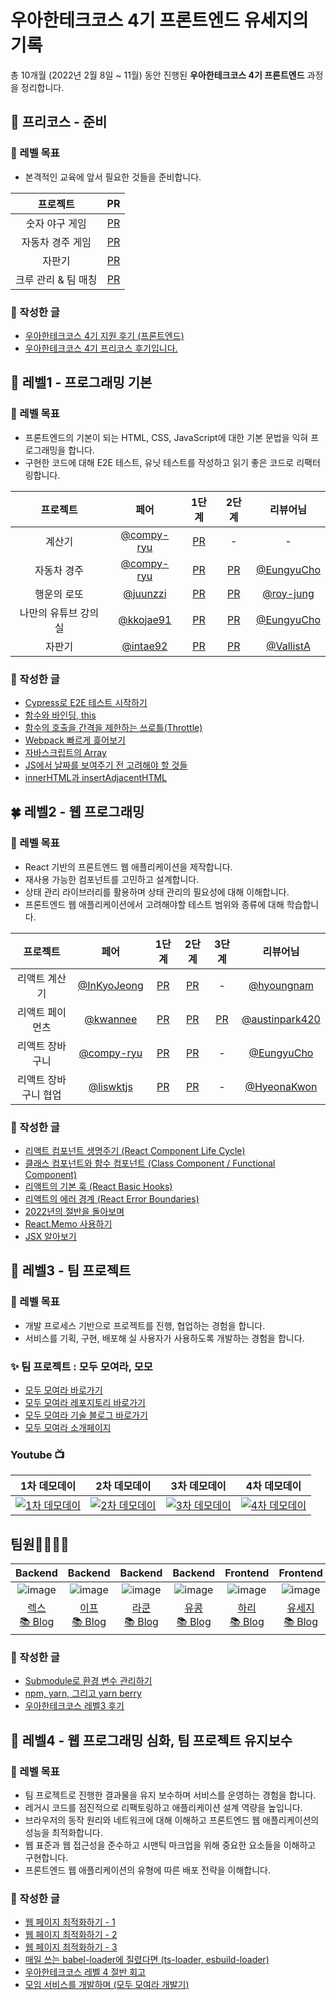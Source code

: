 # 우아한테크코스 4기 프론트엔드 유세지의 기록
총 10개월 (2022년 2월 8일 ~ 11월) 동안 진행된 **우아한테크코스 4기 프론트엔드** 과정을 정리합니다.

## 🥜 프리코스 - 준비

### 🎯 레벨 목표
- 본격적인 교육에 앞서 필요한 것들을 준비합니다.

|프로젝트|PR|
| :------------------: | :------------------------------------------: |
|숫자 야구 게임|[PR](https://github.com/woowacourse/javascript-baseball-precourse/pull/111)|
|자동차 경주 게임|[PR](https://github.com/woowacourse/javascript-racingcar-precourse/pull/116)|
|자판기|[PR](https://github.com/woowacourse/javascript-vendingmachine-precourse/pull/21)|
|크루 관리 & 팀 매칭|[PR](https://github.com/woowacourse/javascript-teammatching-precourse/pull/45)|

### 📝 작성한 글
- [우아한테크코스 4기 지원 후기 (프론트엔드)](https://usage.tistory.com/119)
- [우아한테크코스 4기 프리코스 후기입니다.](https://usage.tistory.com/120)

## 🌱 레벨1 - 프로그래밍 기본

### 🎯 레벨 목표
- 프론트엔드의 기본이 되는 HTML, CSS, JavaScript에 대한 기본 문법을 익혀 프로그래밍을 합니다.
- 구현한 코드에 대해 E2E 테스트, 유닛 테스트를 작성하고 읽기 좋은 코드로 리팩터링합니다.

|프로젝트|페어|1단계|2단계|리뷰어님|
| :------------------: | :------------------------------------------: | :------------------------------------------------------------------------: | :------------------------------------------------------------------------: | :------------------------------------------------: |
|        계산기        |    [@compy-ryu](https://github.com/compy-ryu)    |     [PR](https://github.com/woowacourse/javascript-calculator/pull/49)     |        -         |        -        |
|     자동차 경주      |    [@compy-ryu](https://github.com/compy-ryu)   |     [PR](https://github.com/woowacourse/javascript-racingcar/pull/94)      |     [PR](https://github.com/woowacourse/javascript-racingcar/pull/127)     |       [@EungyuCho](https://github.com/EungyuCho)       |
|     행운의 로또      |  [@juunzzi](https://github.com/juunzzi)  |       [PR](https://github.com/woowacourse/javascript-lotto/pull/82)       |       [PR](https://github.com/woowacourse/javascript-lotto/pull/141)       |       [@roy-jung](https://github.com/roy-jung)       |
| 나만의 유튜브 강의실 | [@kkojae91](https://github.com/kkojae91) | [PR](https://github.com/woowacourse/javascript-youtube-classroom/pull/99) | [PR](https://github.com/woowacourse/javascript-youtube-classroom/pull/140) |      [@EungyuCho](https://github.com/EungyuCho)      |
|        자판기        | [@intae92](https://github.com/intae92) |   [PR](https://github.com/woowacourse/javascript-vendingmachine/pull/2)   |   [PR](https://github.com/woowacourse/javascript-vendingmachine/pull/59)   | [@VallistA](https://github.com/VallistA) |

### 📝 작성한 글
- [Cypress로 E2E 테스트 시작하기](https://usage.tistory.com/126)
- [함수와 바인딩, this](https://usage.tistory.com/127)
- [함수의 호출을 간격을 제한하는 쓰로틀(Throttle)](https://usage.tistory.com/129)
- [Webpack 빠르게 흝어보기](https://usage.tistory.com/130)
- [자바스크립트의 Array](https://usage.tistory.com/131)
- [JS에서 날짜를 보여주기 전 고려해야 할 것들](https://usage.tistory.com/132)
- [innerHTML과 insertAdjacentHTML](https://usage.tistory.com/133)


## 🍀 레벨2 - 웹 프로그래밍

### 🎯 레벨 목표
- React 기반의 프론트엔드 웹 애플리케이션을 제작합니다.
- 재사용 가능한 컴포넌트를 고민하고 설계합니다.
- 상태 관리 라이브러리를 활용하며 상태 관리의 필요성에 대해 이해합니다.
- 프론트엔드 웹 애플리케이션에서 고려해야할 테스트 범위와 종류에 대해 학습합니다.

|프로젝트|페어|1단계|2단계|3단계|리뷰어님|
| :------------------: | :------------------------------------------: | :------------------------------------------------------------------------: | :------------------------------------------------------------------------: | :------------------------------------------------: | :---: |
|        리액트 계산기        |    [@InKyoJeong](https://github.com/InKyoJeong)    |     [PR](https://github.com/woowacourse/react-calculator/pull/17)     |             [PR](https://github.com/woowacourse/react-calculator/pull/72)               |      -      |         [@hyoungnam](https://github.com/hyoungnam)       |
|     리액트 페이먼츠      |    [@kwannee](https://github.com/kwannee)   |     [PR](https://github.com/woowacourse/react-payments/pull/81)      |   [PR](https://github.com/woowacourse/react-payments/pull/113)     |    [PR](https://github.com/woowacourse/react-payments/pull/159)    |   [@austinpark420](https://github.com/austinpark420)       |
|     리액트 장바구니      |  [@compy-ryu](https://github.com/compy-ryu)  |       [PR](https://github.com/woowacourse/react-shopping-cart/pull/92)       |       [PR](https://github.com/woowacourse/react-shopping-cart/pull/113)       |   -   |   [@EungyuCho](https://github.com/EungyuCho)       |
|     리액트 장바구니 협업     | [@liswktjs](https://github.com/liswktjs) | [PR](https://github.com/woowacourse/react-shopping-cart-prod/pull/20) | [PR](https://github.com/woowacourse/react-shopping-cart-prod/pull/73) |     -     |  [@HyeonaKwon](https://github.com/HyeonaKwon)      |

### 📝 작성한 글
- [리액트 컴포넌트 생명주기 (React Component Life Cycle)](https://usage.tistory.com/136)
- [클래스 컴포넌트와 함수 컴포넌트 (Class Component / Functional Component)](https://usage.tistory.com/137)
- [리액트의 기본 훅 (React Basic Hooks)](https://usage.tistory.com/138)
- [리액트의 에러 경계 (React Error Boundaries)](https://usage.tistory.com/140)
- [2022년의 절반을 돌아보며](https://usage.tistory.com/142)
- [React.Memo 사용하기](https://usage.tistory.com/132)
- [JSX 알아보기](https://usage.tistory.com/143)

## 🌺 레벨3 - 팀 프로젝트

### 🎯 레벨 목표
- 개발 프로세스 기반으로 프로젝트를 진행, 협업하는 경험을 합니다.
- 서비스를 기획, 구현, 배포해 실 사용자가 사용하도록 개발하는 경험을 합니다.

### ✨ 팀 프로젝트 : 모두 모여라, 모모
- [모두 모여라 바로가기](https://www.moyeora.site/)
- [모두 모여라 레포지토리 바로가기](https://github.com/woowacourse-teams/2022-momo)
- [모두 모여라 기술 블로그 바로가기](https://2022-momo.github.io/)
- [모두 모여라 소개페이지](https://sites.google.com/woowahan.com/woowacourse-demo-4th/%ED%94%84%EB%A1%9C%EC%A0%9D%ED%8A%B8/%EB%AA%A8%EB%AA%A8)

### Youtube 📺

| 1차 데모데이                                                                                  | 2차 데모데이                                                                                  | 3차 데모데이                                                                                  | 4차 데모데이                                                                                  |
| --------------------------------------------------------------------------------------------- | --------------------------------------------------------------------------------------------- | --------------------------------------------------------------------------------------------- | --------------------------------------------------------------------------------------------- |
| [![1차 데모데이](https://img.youtube.com/vi/-86HlsrqgJY/0.jpg)](https://youtu.be/-86HlsrqgJY) | [![2차 데모데이](https://img.youtube.com/vi/FvhTuj_Cxvk/0.jpg)](https://youtu.be/FvhTuj_Cxvk) | [![3차 데모데이](https://img.youtube.com/vi/W5Rloao4zuQ/0.jpg)](https://youtu.be/W5Rloao4zuQ) | [![4차 데모데이](https://img.youtube.com/vi/Qa944GNc2ec/0.jpg)](https://youtu.be/Qa944GNc2ec) |

## 팀원👨‍💻👩‍💻

|                                  Backend                                   |                                   Backend                                    |                                       Backend                                        |                                   Backend                                    |                                    Frontend                                    |                                         Frontend                                         |
| :------------------------------------------------------------------------: | :--------------------------------------------------------------------------: | :----------------------------------------------------------------------------------: | :--------------------------------------------------------------------------: | :----------------------------------------------------------------------------: | :--------------------------------------------------------------------------------------: |
|       ![image](https://avatars.githubusercontent.com/u/57744251?v=4)       |        ![image](https://avatars.githubusercontent.com/u/22176552?v=4)        |            ![image](https://avatars.githubusercontent.com/u/76891875?v=4)            |        ![image](https://avatars.githubusercontent.com/u/92148749?v=4)        |         ![image](https://avatars.githubusercontent.com/u/57928612?v=4)         |              ![image](https://avatars.githubusercontent.com/u/28296575?v=4)              |
| [렉스](https://github.com/Seongwon97)<br/>[📚 Blog](https://seongwon.dev/) | [이프](https://github.com/sinb57)<br/>[📚 Blog](https://sinb57.tistory.com/) | [라쿤](https://github.com/nbalance97)<br/>[📚 Blog](https://nbalance97.tistory.com/) | [유콩](https://github.com/kyukong)<br/>[📚 Blog](https://velog.io/@rudnf003) | [하리](https://github.com/LAH1203)<br/>[📚 Blog](https://lah1203.netlify.app/) | [유세지](https://github.com/usageness)<br/>[📚 Blog](https://blog-usageness.vercel.app/) |

### 📝 작성한 글
- [Submodule로 환경 변수 관리하기](https://usage.tistory.com/145)
- [npm, yarn, 그리고 yarn berry](https://usage.tistory.com/147)
- [우아한테크코스 레벨3 후기](https://blog-usageness.vercel.app/post/2)

## 🌳 레벨4 - 웹 프로그래밍 심화, 팀 프로젝트 유지보수

### 🎯 레벨 목표
- 팀 프로젝트로 진행한 결과물을 유지 보수하며 서비스를 운영하는 경험을 합니다.
- 레거시 코드를 점진적으로 리팩토링하고 애플리케이션 설계 역량을 높입니다.
- 브라우저의 동작 원리와 네트워크에 대해 이해하고 프론트엔드 웹 애플리케이션의 성능을 최적화합니다.
- 웹 표준과 웹 접근성을 준수하고 시맨틱 마크업을 위해 중요한 요소들을 이해하고 구현합니다.
- 프론트엔드 웹 애플리케이션의 유형에 따른 배포 전략을 이해합니다.

### 📝 작성한 글
- [웹 페이지 최적화하기 - 1](https://usage.tistory.com/148)
- [웹 페이지 최적화하기 - 2](https://usage.tistory.com/149)
- [웹 페이지 최적화하기 - 3](https://usage.tistory.com/150)
- [매일 쓰는 babel-loader에 질렸다면 (ts-loader, esbuild-loader)](https://usage.tistory.com/152)
- [우아한테크코스 레벨 4 절반 회고](https://blog-usageness.vercel.app/post/3)
- [모임 서비스를 개발하며 (모두 모여라 개발기)](https://usage.tistory.com/154)
